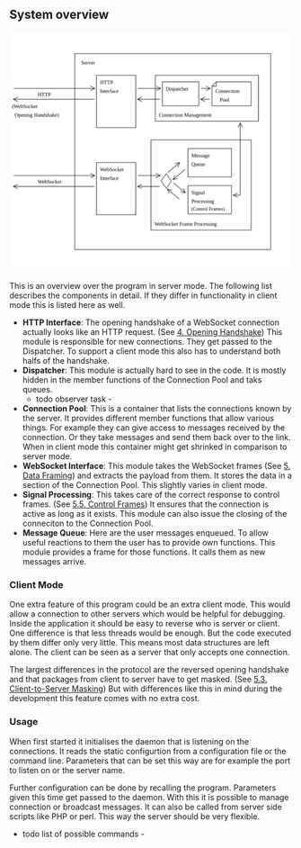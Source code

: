 ## System overview

![System overview](../pictures/systemoverview.svg)

This is an overview over the program in server mode.
The following list describes the components in detail.
If they differ in functionality in client mode this is listed here as well.

- **HTTP Interface**: The opening handshake of a WebSocket connection actually
  looks like an HTTP request. (See [4. Opening Handshake](https://tools.ietf.org/html/rfc6455#section-4))
  This module is responsible for new connections. They get passed to the Dispatcher. 
  To support a client mode this also has to understand both halfs of the handshake.
- **Dispatcher**: This module is actually hard to see in the code.
  It is mostly hidden in the member functions of the Connection Pool and taks queues.
  - todo observer task -
- **Connection Pool**: This is a container that lists the connections known by the server.
  It provides different member functions that allow various things.
  For example they can give access to messages received by the connection.
  Or they take messages and send them back over to the link. 
  When in client mode this container might get shrinked in comparison to server mode.
- **WebSocket Interface**: This module takes the WebSocket frames (See [5. Data Framing](https://tools.ietf.org/html/rfc6455#section-5))
  and extracts the payload from them. It stores the data in a section of the Connection Pool.
  This slightly varies in client mode.
- **Signal Processing**: This takes care of the correct response to control frames.
  (See [5.5. Control Frames](https://tools.ietf.org/html/rfc6455#section-5.5))
  It ensures that the connection is active as long as it exists.
  This module can also issue the closing of the conneciton to the Connection Pool.
- **Message Queue**: Here are the user messages enqueued. To allow useful
  reactions to them the user has to provide own functions. This module provides
  a frame for those functions. It calls them as new messages arrive.

### Client Mode

One extra feature of this program could be an extra client mode.
This would allow a connection to other servers which would be helpful for debugging.
Inside the application it should be easy to reverse who is server or client.
One difference is that less threads would be enough. But the code
executed by them differ only very little. This means most data structures
are left alone. The client can be seen as a server that only accepts one connection.

The largest differences in the protocol are the reversed opening handshake
and that packages from client to server have to get masked.
(See [5.3. Client-to-Server Masking](https://tools.ietf.org/html/rfc6455#section-5.3))
But with differences like this in mind during the development
this feature comes with no extra cost.

### Usage

When first started it initialises the daemon that is listening on the connections.
It reads the static configurtion from a configuration file or the command line.
Parameters that can be set this way are for example the port to listen on or the server name.

Further configuration can be done by recalling the program.
Parameters given this time get passed to the daemon.
With this it is possible to manage connection or broadcast messages.
It can also be called from server side scripts like PHP or perl.
This way the server should be very flexible.

- todo list of possible commands -


